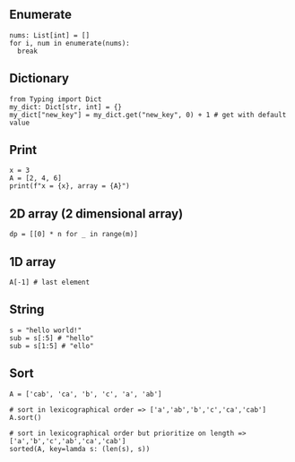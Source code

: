 ## Enumerate
```python3
nums: List[int] = []
for i, num in enumerate(nums):
  break
```

## Dictionary

```python3
from Typing import Dict
my_dict: Dict[str, int] = {}
my_dict["new_key"] = my_dict.get("new_key", 0) + 1 # get with default value
```

## Print
```python3
x = 3
A = [2, 4, 6]
print(f"x = {x}, array = {A}")
```

## 2D array (2 dimensional array)

```python3
dp = [[0] * n for _ in range(m)]
```

## 1D array
```python3
A[-1] # last element
```
## String
```python3
s = "hello world!"
sub = s[:5] # "hello"
sub = s[1:5] # "ello"
```

## Sort
```python3
A = ['cab', 'ca', 'b', 'c', 'a', 'ab']

# sort in lexicographical order => ['a','ab','b','c','ca','cab']
A.sort()

# sort in lexicographical order but prioritize on length => ['a','b','c','ab','ca','cab']
sorted(A, key=lamda s: (len(s), s))
```
